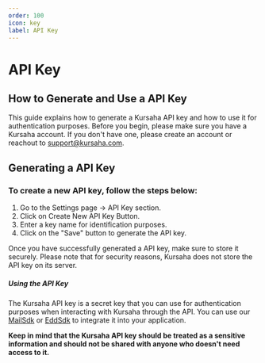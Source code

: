 ```yaml
---
order: 100
icon: key
label: API Key
---
```


# API Key

## How to Generate and Use a API Key

This guide explains how to generate a Kursaha API key and how to use it for authentication purposes. Before you begin, please make sure you have a Kursaha account. If you don't have one, please create an account or reachout to support@kursaha.com.

## Generating a API Key

### To create a new API key, follow the steps below:

1. Go to the Settings page -> API Key section.
2. Click on Create New API Key Button.
3. Enter a key name for identification purposes.
4. Click on the "Save" button to generate the API key.

Once you have successfully generated a API key, make sure to store it securely. Please note that for security reasons, Kursaha does not store the API key on its server.

##### Using the API Key

The Kursaha API key is a secret key that you can use for authentication purposes when interacting with Kursaha through the API. You can use our [MailSdk](../mailkeets/MailSdk.md) or [EddSdk](../developer/readme.md) to integrate it into your application.

**Keep in mind that the Kursaha API key should be treated as a sensitive information and should not be shared with anyone who doesn't need access to it.**
